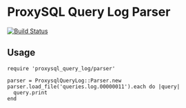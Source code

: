 # ProxySQL Query Log Parser

[![Build Status](https://travis-ci.org/takaishi/proxysql_query_log-parser.svg?branch=master)](https://travis-ci.org/takaishi/proxysql_query_log-parser)


## Usage

```
require 'proxysql_query_log/parser'

parser = ProxysqlQueryLog::Parser.new
parser.load_file('queries.log.00000011').each do |query|
  query.print
end
```
